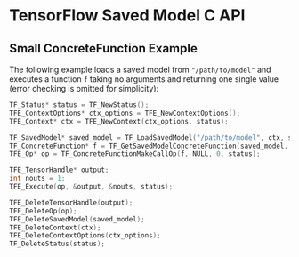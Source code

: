 # TensorFlow Saved Model C API

## Small ConcreteFunction Example

The following example loads a saved model from `"/path/to/model"` and
executes a function `f` taking no arguments and returning one single
value (error checking is omitted for simplicity):

```c
TF_Status* status = TF_NewStatus();
TFE_ContextOptions* ctx_options = TFE_NewContextOptions();
TFE_Context* ctx = TFE_NewContext(ctx_options, status);

TF_SavedModel* saved_model = TF_LoadSavedModel("/path/to/model", ctx, status);
TF_ConcreteFunction* f = TF_GetSavedModelConcreteFunction(saved_model, "f", status);
TFE_Op* op = TF_ConcreteFunctionMakeCallOp(f, NULL, 0, status);

TFE_TensorHandle* output;
int nouts = 1;
TFE_Execute(op, &output, &nouts, status);

TFE_DeleteTensorHandle(output);
TFE_DeleteOp(op);
TFE_DeleteSavedModel(saved_model);
TFE_DeleteContext(ctx);
TFE_DeleteContextOptions(ctx_options);
TF_DeleteStatus(status);
```
